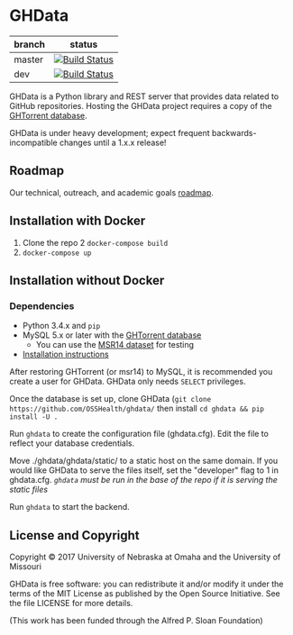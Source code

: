 # GHData

branch | status
   --- | ---
master | [![Build Status](https://travis-ci.org/OSSHealth/ghdata.svg?branch=master)](https://travis-ci.org/OSSHealth/ghdata)
   dev | [![Build Status](https://travis-ci.org/OSSHealth/ghdata.svg?branch=dev)](https://travis-ci.org/OSSHealth/ghdata)

GHData is a Python library and REST server that provides data related to GitHub repositories. Hosting the GHData project requires a copy of the [GHTorrent database](http://ghtorrent.org/downloads.html).

GHData is under heavy development; expect frequent backwards-incompatible changes until a 1.x.x release!



Roadmap
-------
Our technical, outreach, and academic goals [roadmap](https://github.com/OSSHealth/ghdata/wiki/Release-Schedule).



Installation with Docker
------------------------
1. Clone the repo
2  `docker-compose build`
3. `docker-compose up`



Installation without Docker
---------------------------
### Dependencies
- Python 3.4.x and `pip`
- MySQL 5.x or later with the [GHTorrent database](http://ghtorrent.org/)
  - You can use the [MSR14 dataset](http://ghtorrent.org/msr14.html) for testing
- [Installation instructions](https://github.com/gousiosg/github-mirror/tree/master/sql)

After restoring GHTorrent (or msr14) to MySQL, it is recommended you create a user for GHData. GHData only needs `SELECT` privileges.

Once the database is set up, clone GHData (`git clone https://github.com/OSSHealth/ghdata/` then install `cd ghdata && pip install -U .`

Run `ghdata` to create the configuration file (ghdata.cfg). Edit the file to reflect your database credentials.

Move ./ghdata/ghdata/static/ to a static host on the same domain. If you would like GHData to serve the files itself, set the "developer" flag to 1 in ghdata.cfg. *`ghdata` must be run in the base of the repo if it is serving the static files*

Run `ghdata` to start the backend.



License and Copyright
---------------------
Copyright © 2017 University of Nebraska at Omaha and the University of Missouri

GHData is free software: you can redistribute it and/or modify it under the terms of the MIT License as published by the Open Source Initiative. See the file LICENSE for more details.

(This work has been funded through the Alfred P. Sloan Foundation)

